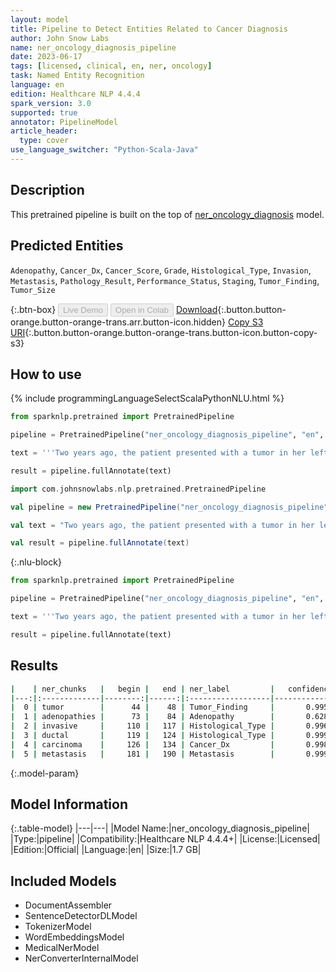 ```yaml
---
layout: model
title: Pipeline to Detect Entities Related to Cancer Diagnosis
author: John Snow Labs
name: ner_oncology_diagnosis_pipeline
date: 2023-06-17
tags: [licensed, clinical, en, ner, oncology]
task: Named Entity Recognition
language: en
edition: Healthcare NLP 4.4.4
spark_version: 3.0
supported: true
annotator: PipelineModel
article_header:
  type: cover
use_language_switcher: "Python-Scala-Java"
---
```


## Description

This pretrained pipeline is built on the top of [ner_oncology_diagnosis](https://nlp.johnsnowlabs.com/2022/11/24/ner_oncology_diagnosis_en.html) model.

## Predicted Entities

`Adenopathy`, `Cancer_Dx`, `Cancer_Score`, `Grade`, `Histological_Type`, `Invasion`, `Metastasis`, `Pathology_Result`, `Performance_Status`, `Staging`, `Tumor_Finding`, `Tumor_Size`



{:.btn-box}
<button class="button button-orange" disabled>Live Demo</button>
<button class="button button-orange" disabled>Open in Colab</button>
[Download](https://s3.amazonaws.com/auxdata.johnsnowlabs.com/clinical/models/ner_oncology_diagnosis_pipeline_en_4.4.4_3.0_1686994799043.zip){:.button.button-orange.button-orange-trans.arr.button-icon.hidden}
[Copy S3 URI](s3://auxdata.johnsnowlabs.com/clinical/models/ner_oncology_diagnosis_pipeline_en_4.4.4_3.0_1686994799043.zip){:.button.button-orange.button-orange-trans.button-icon.button-copy-s3}

## How to use


<div class="tabs-box" markdown="1">
{% include programmingLanguageSelectScalaPythonNLU.html %}

```python
from sparknlp.pretrained import PretrainedPipeline

pipeline = PretrainedPipeline("ner_oncology_diagnosis_pipeline", "en", "clinical/models")

text = '''Two years ago, the patient presented with a tumor in her left breast and adenopathies. She was diagnosed with invasive ductal carcinoma. Last week she was also found to have a lung metastasis.'''

result = pipeline.fullAnnotate(text)
```
```scala
import com.johnsnowlabs.nlp.pretrained.PretrainedPipeline

val pipeline = new PretrainedPipeline("ner_oncology_diagnosis_pipeline", "en", "clinical/models")

val text = "Two years ago, the patient presented with a tumor in her left breast and adenopathies. She was diagnosed with invasive ductal carcinoma. Last week she was also found to have a lung metastasis."

val result = pipeline.fullAnnotate(text)
```

{:.nlu-block}
```python
from sparknlp.pretrained import PretrainedPipeline

pipeline = PretrainedPipeline("ner_oncology_diagnosis_pipeline", "en", "clinical/models")

text = '''Two years ago, the patient presented with a tumor in her left breast and adenopathies. She was diagnosed with invasive ductal carcinoma. Last week she was also found to have a lung metastasis.'''

result = pipeline.fullAnnotate(text)
```
</div>

## Results

```bash
|    | ner_chunks   |   begin |   end | ner_label         |   confidence |
|---:|:-------------|--------:|------:|:------------------|-------------:|
|  0 | tumor        |      44 |    48 | Tumor_Finding     |       0.9958 |
|  1 | adenopathies |      73 |    84 | Adenopathy        |       0.6287 |
|  2 | invasive     |     110 |   117 | Histological_Type |       0.9965 |
|  3 | ductal       |     119 |   124 | Histological_Type |       0.9996 |
|  4 | carcinoma    |     126 |   134 | Cancer_Dx         |       0.9988 |
|  5 | metastasis   |     181 |   190 | Metastasis        |       0.9996 |
```

{:.model-param}
## Model Information

{:.table-model}
|---|---|
|Model Name:|ner_oncology_diagnosis_pipeline|
|Type:|pipeline|
|Compatibility:|Healthcare NLP 4.4.4+|
|License:|Licensed|
|Edition:|Official|
|Language:|en|
|Size:|1.7 GB|

## Included Models

- DocumentAssembler
- SentenceDetectorDLModel
- TokenizerModel
- WordEmbeddingsModel
- MedicalNerModel
- NerConverterInternalModel